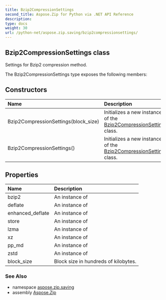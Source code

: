 ```yaml
---
title: Bzip2CompressionSettings
second_title: Aspose.Zip for Python via .NET API Reference
description: 
type: docs
weight: 30
url: /python-net/aspose.zip.saving/bzip2compressionsettings/
---
```


## Bzip2CompressionSettings class

Settings for Bzip2 compression method.

The Bzip2CompressionSettings type exposes the following members:
## Constructors
| Name | Description |
| :- | :- |
|Bzip2CompressionSettings(block_size)|Initializes a new instance of the [Bzip2CompressionSettings](/zip/python-net/aspose.zip.saving/bzip2compressionsettings/) class.|
|Bzip2CompressionSettings()|Initializes a new instance of the [Bzip2CompressionSettings](/zip/python-net/aspose.zip.saving/bzip2compressionsettings/) class.|
## Properties
| Name | Description |
| :- | :- |
|bzip2|An instance of|
|deflate|An instance of|
|enhanced_deflate|An instance of|
|store|An instance of|
|lzma|An instance of|
|xz|An instance of|
|pp_md|An instance of|
|zstd|An instance of|
|block_size|Block size in hundreds of kilobytes.|

### See Also

* namespace [aspose.zip.saving](/zip/python-net/aspose.zip.saving/)
* assembly [Aspose.Zip](/zip/python-net/)

